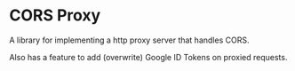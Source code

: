 # CORS Proxy

A library for implementing a http proxy server that handles CORS.

Also has a feature to add (overwrite) Google ID Tokens on proxied requests.
